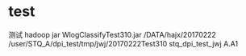# test
测试
hadoop jar WlogClassifyTest310.jar /DATA/hajx/20170222 /user/STQ_A/dpi_test/tmp/jwj/20170222Test310 stq_dpi_test_jwj A.A1

